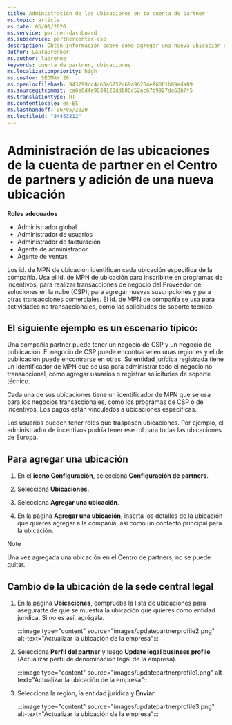 ```yaml
---
title: Administración de las ubicaciones en tu cuenta de partner
ms.topic: article
ms.date: 06/01/2020
ms.service: partner-dashboard
ms.subservice: partnercenter-csp
description: Obtén información sobre cómo agregar una nueva ubicación en el Centro de partners, y cómo se usa el id. de MPN de ubicación en programas de incentivos, negocios de CSP, suscripciones y otras transacciones.
author: LauraBrenner
ms.author: labrenne
keywords: cuenta de partner, ubicaciones
ms.localizationpriority: high
ms.custom: SEOMAY.20
ms.openlocfilehash: 943299cc4c68a6252c69a96204ef6001b89eda09
ms.sourcegitcommit: ca6e0d4a9034120dd600c52ac67b9927dc63b7f5
ms.translationtype: HT
ms.contentlocale: es-ES
ms.lasthandoff: 06/05/2020
ms.locfileid: "84453212"
---
```

# <a name="manage-your-partner-account-locations-in-partner-center-and-add-a-new-location"></a>Administración de las ubicaciones de la cuenta de partner en el Centro de partners y adición de una nueva ubicación

**Roles adecuados**
- Administrador global
- Administrador de usuarios
- Administrador de facturación
- Agente de administrador
- Agente de ventas

Los id. de MPN de ubicación identifican cada ubicación específica de la compañía. Usa el id. de MPN de ubicación para inscribirte en programas de incentivos, para realizar transacciones de negocio del Proveedor de soluciones en la nube (CSP), para agregar nuevas suscripciones y para otras transacciones comerciales. El id. de MPN de compañía se usa para actividades no transaccionales, como las solicitudes de soporte técnico.

## <a name="the-following-is-a-typical-scenario"></a>El siguiente ejemplo es un escenario típico:

Una compañía partner puede tener un negocio de CSP y un negocio de publicación. El negocio de CSP puede encontrarse en unas regiones y el de publicación puede encontrarse en otras. Su entidad jurídica registrada tiene un identificador de MPN que se usa para administrar todo el negocio no transaccional, como agregar usuarios o registrar solicitudes de soporte técnico.


Cada una de sus ubicaciones tiene un identificador de MPN que se usa para los negocios transaccionales, como los programas de CSP o de incentivos. Los pagos están vinculados a ubicaciones específicas.

Los usuarios pueden tener roles que traspasen ubicaciones. Por ejemplo, el administrador de incentivos podría tener ese rol para todas las ubicaciones de Europa.

## <a name="to-add-a-location"></a>Para agregar una ubicación

1. En el **icono Configuración**, selecciona **Configuración de partners**.

2. Selecciona **Ubicaciones.**

3. Selecciona **Agregar una ubicación**.  

4. En la página **Agregar una ubicación**, inserta los detalles de la ubicación que quieres agregar a la compañía, así como un contacto principal para la ubicación.

> [!NOTE]
> Una vez agregada una ubicación en el Centro de partners, no se puede quitar.

## <a name="change-legal-headquarters-location"></a>Cambio de la ubicación de la sede central legal

1. En la página **Ubicaciones**, comprueba la lista de ubicaciones para asegurarte de que se muestra la ubicación que quieres como entidad jurídica. Si no es así, agrégala.

   :::image type="content" source="images/updatepartnerprofile2.png" alt-text="Actualizar la ubicación de la empresa":::

2. Selecciona **Perfil del partner** y luego **Update legal business profile** (Actualizar perfil de denominación legal de la empresa).

   :::image type="content" source="images/updatepartnerprofile1.png" alt-text="Actualizar la ubicación de la empresa":::

3. Selecciona la región, la entidad jurídica y **Enviar**.

   :::image type="content" source="images/updatepartnerprofile3.png" alt-text="Actualizar la ubicación de la empresa":::
